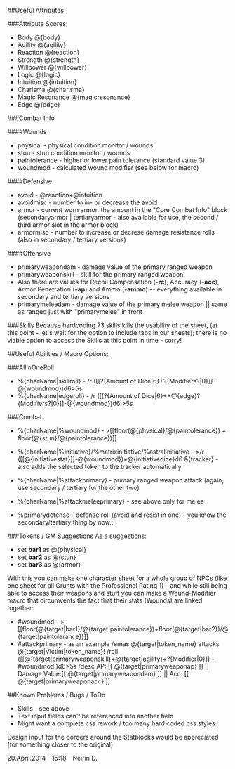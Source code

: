 ##Useful Attributes

###Attribute Scores:
* Body @{body}
* Agility @{agility}
* Reaction @{reaction}
* Strength @{strength}
* Willpower @{willpower}
* Logic @{logic}
* Intuition @{intuition}
* Charisma @{charisma}
* Magic Resonance @{magicresonance}
* Edge @{edge}
    
###Combat Info

####Wounds
* physical - physical condition monitor / wounds
* stun - stun condition monitor / wounds
* paintolerance - higher or lower pain tolerance (standard value 3)
* woundmod - calculated wound modifier (see below for macro)
    
####Defensive
* avoid - @reaction+@intuition
* avoidmisc - number to in- or decrease the avoid 
* armor - current worn armor, the amount in the "Core Combat Info" block (secondaryarmor | tertiaryarmor - also available for use, the second / third armor slot in the armor block)
* armormisc - number to increase or decrese damage resistance rolls (also in secondary / tertiary versions)

####Offensive    
* primaryweapondam - damage value of the primary ranged weapon
* primaryweaponskill - skill for the primary ranged weapon 
* Also there are values for Recoil Compensation (**-rc**), Accuracy (**-acc**), Armor Penetration (**-ap**) and Ammo (**-ammo**) -- everything available in secondary and tertiary versions
* primarymeleedam - damage value of the primary melee weapon || same as ranged just with "primarymelee" in front

###Skills
Because hardcoding 73 skills kills the usability of the sheet, (at this point - let's wait for the option to include tabs in our sheets); there is no viable option to access the Skills at this point in time - sorry!
    
##Useful Abilities / Macro Options:

###AllInOneRoll
* %{charName|skillroll} -  /r ([[?{Amount of Dice|6}+?{Modifiers?|0}]]-@{woundmod})d6>5s
* %{charName|edgeroll} -   /r ([[?{Amount of Dice|6}++@{edge}?{Modifiers?|0}]]-@{woundmod})d6!>5s
  
###Combat
* %{charName|%woundmod} - >[[floor(@{physical}/@{paintolerance}) + floor(@{stun}/@{paintolerance})]]
* %{charName|%initiative}/%matrixinitiative/%astralinitiative - >/r ([[@{initiativestat}]]-@{woundmod})+@{initiativedice}d6 &{tracker} - also adds the selected token to the tracker automatically
* %{charName|%attackprimary} - primary ranged weapon attack (again, use secondary / tertiary for the other two)
* %{charName|%attackmeleeprimary} - see above only for melee
  
* %primarydefense - defense roll (avoid and resist in one) - you know the secondary/tertiary thing by now...
  
###Tokens / GM Suggestions
As a suggestions:
* set **bar1** as @{physical}
* set **bar2** as @{stun}
* set **bar3** as @{armor}

With this you can make one character sheet for a whole group of NPCs (like one sheet for all Grunts with the Professional Rating 1) - and while still being able to access their weapons and stuff you can make a Wound-Modifier macro that circumvents the fact that their stats (Wounds) are linked together:
* #woundmod - >[[floor(@{target|bar1}/@{target|paintolerance})+floor(@{target|bar2})/@{target|paintolerance})]]
* #attackprimary - as an example
    /emas @{target|token_name} attacks @{target|Victim|token_name}!
    /roll ([[@{target|primaryweaponskill}+@{target|agility}+?{Modifier|0}]] - #woundmod )d6>5s
    /desc AP: [[ @{target|primaryweaponap} ]] || Damage Value:[[ @{target|primaryweapondam} ]] || Acc: [[ @{target|primaryweaponacc} ]]
    

##Known Problems / Bugs / ToDo

* Skills - see above
* Text input fields can't be referenced into another field
* Might want a complete css rework / too many hard coded css styles



Design input for the borders around the Statblocks would be appreciated (for something closer to the original)

20.April.2014 - 15:18 - Neirin D.
